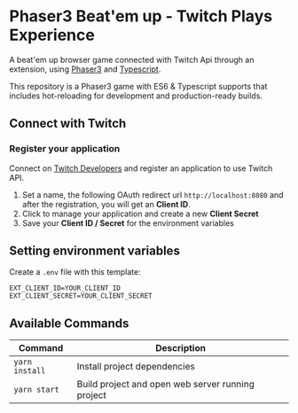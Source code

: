 # Phaser3 Beat'em up - Twitch Plays Experience

A beat'em up browser game connected with Twitch Api through an extension, using [Phaser3](https://www.phaser.io/phaser3) and [Typescript](https://www.typescriptlang.org/).

This repository is a Phaser3 game with ES6 & Typescript supports that includes hot-reloading for development and production-ready builds. 

## Connect with Twitch

### Register your application

Connect on [Twitch Developers](https://dev.twitch.tv/console) and register an application to use Twitch API.

1. Set a name, the following OAuth redirect url `http://localhost:8080` and after the registration, you will get an **Client ID**. 
2. Click to manage your application and create a new **Client Secret**
3. Save your **Client ID / Secret** for the environment variables

## Setting environment variables

Create a `.env` file with this template:

```
EXT_CLIENT_ID=YOUR_CLIENT_ID
EXT_CLIENT_SECRET=YOUR_CLIENT_SECRET
```

## Available Commands

| Command | Description |
|---------|-------------|
| `yarn install` | Install project dependencies |
| `yarn start` | Build project and open web server running project |
